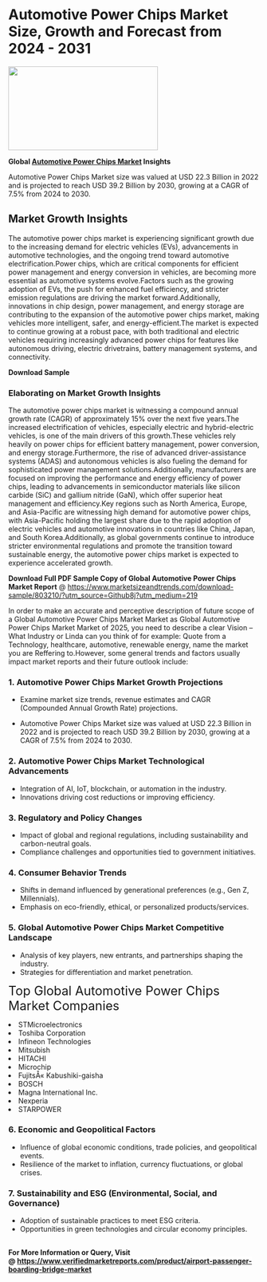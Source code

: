 <H1>Automotive Power Chips Market Size, Growth and Forecast from 2024 - 2031</H1><img class="aligncenter size-medium wp-image-584254" src="https://thirdeyenews.in/wp-content/uploads/2024/09/Global-Market-Research-300x168.jpeg" alt="" width="300" height="168" /><p><strong>Global&nbsp;<a href="https://www.marketsizeandtrends.com/download-sample/803210/?utm_source=Github8j?utm_medium=219">Automotive Power Chips Market</a> Insights</strong></p><p>Automotive Power Chips Market size was valued at USD 22.3 Billion in 2022 and is projected to reach USD 39.2 Billion by 2030, growing at a CAGR of 7.5% from 2024 to 2030.</p><p><h2>Market Growth Insights</h2> The automotive power chips market is experiencing significant growth due to the increasing demand for electric vehicles (EVs), advancements in automotive technologies, and the ongoing trend toward automotive electrification.Power chips, which are critical components for efficient power management and energy conversion in vehicles, are becoming more essential as automotive systems evolve.Factors such as the growing adoption of EVs, the push for enhanced fuel efficiency, and stricter emission regulations are driving the market forward.Additionally, innovations in chip design, power management, and energy storage are contributing to the expansion of the automotive power chips market, making vehicles more intelligent, safer, and energy-efficient.The market is expected to continue growing at a robust pace, with both traditional and electric vehicles requiring increasingly advanced power chips for features like autonomous driving, electric drivetrains, battery management systems, and connectivity.<p><strong>Download Sample</strong></p> <h3>Elaborating on Market Growth Insights</h3> The automotive power chips market is witnessing a compound annual growth rate (CAGR) of approximately 15% over the next five years.The increased electrification of vehicles, especially electric and hybrid-electric vehicles, is one of the main drivers of this growth.These vehicles rely heavily on power chips for efficient battery management, power conversion, and energy storage.Furthermore, the rise of advanced driver-assistance systems (ADAS) and autonomous vehicles is also fueling the demand for sophisticated power management solutions.Additionally, manufacturers are focused on improving the performance and energy efficiency of power chips, leading to advancements in semiconductor materials like silicon carbide (SiC) and gallium nitride (GaN), which offer superior heat management and efficiency.Key regions such as North America, Europe, and Asia-Pacific are witnessing high demand for automotive power chips, with Asia-Pacific holding the largest share due to the rapid adoption of electric vehicles and automotive innovations in countries like China, Japan, and South Korea.Additionally, as global governments continue to introduce stricter environmental regulations and promote the transition toward sustainable energy, the automotive power chips market is expected to experience accelerated growth.<p><span class=""><strong>Download Full PDF Sample Copy of Global Automotive Power Chips Market Report</strong> @ <a href="https://www.marketsizeandtrends.com/download-sample/803210/?utm_source=Github8j?utm_medium=219" target="_blank">https://www.marketsizeandtrends.com/download-sample/803210/?utm_source=Github8j?utm_medium=219</a></span></p><p>In order to make an accurate and perceptive description of future scope of a Global&nbsp;Automotive Power Chips Market Market as Global&nbsp;Automotive Power Chips Market Market of 2025, you need to describe a clear Vision &ndash; What Industry or Linda can you think of for example: Quote from a Technology, healthcare, automotive, renewable energy, name the market you are Reffering to.However, some general trends and factors usually impact market reports and their future outlook include:</p><h3>1.&nbsp;<strong>Automotive Power Chips Market Growth Projections</strong></h3><ul><li>Examine market size trends, revenue estimates and CAGR (Compounded Annual Growth Rate) projections.</li><li><p>Automotive Power Chips Market size was valued at USD 22.3 Billion in 2022 and is projected to reach USD 39.2 Billion by 2030, growing at a CAGR of 7.5% from 2024 to 2030.</p></li></ul><h3>2.&nbsp;<strong>Automotive Power Chips Market Technological Advancements</strong></h3><ul><li>Integration of AI, IoT, blockchain, or automation in the industry.</li><li>Innovations driving cost reductions or improving efficiency.</li></ul><h3>3.&nbsp;<strong>Regulatory and Policy Changes</strong></h3><ul><li>Impact of global and regional regulations, including sustainability and carbon-neutral goals.</li><li>Compliance challenges and opportunities tied to government initiatives.</li></ul><h3>4.&nbsp;<strong>Consumer Behavior Trends</strong></h3><ul><li>Shifts in demand influenced by generational preferences (e.g., Gen Z, Millennials).</li><li>Emphasis on eco-friendly, ethical, or personalized products/services.</li></ul><h3>5.&nbsp;<strong>Global Automotive Power Chips Market Competitive Landscape</strong></h3><ul><li>Analysis of key players, new entrants, and partnerships shaping the industry.</li><li>Strategies for differentiation and market penetration.</li></ul><p data-pm-slice="1 1 []"><span style="color: inherit; font-family: inherit; font-size: 25px;">Top Global Automotive Power Chips Market Companies</span></p><div class="" data-test-id=""><p><li>STMicroelectronics</li><li> Toshiba Corporation</li><li> Infineon Technologies</li><li> Mitsubish</li><li> HITACHI</li><li> Microchip</li><li> FujitsÅ« Kabushiki-gaisha</li><li> BOSCH</li><li> Magna International Inc.</li><li> Nexperia</li><li> STARPOWER</li></p></div><h3>6.&nbsp;<strong>Economic and Geopolitical Factors</strong></h3><ul><li>Influence of global economic conditions, trade policies, and geopolitical events.</li><li>Resilience of the market to inflation, currency fluctuations, or global crises.</li></ul><h3>7.&nbsp;<strong>Sustainability and ESG (Environmental, Social, and Governance)</strong></h3><ul><li>Adoption of sustainable practices to meet ESG criteria.</li><li>Opportunities in green technologies and circular economy principles.</li></ul><h2><strong style="font-size: 14px;">For More Information or Query, Visit @&nbsp;</strong><a style="background-color: #ffffff; font-size: 14px;" href="https://www.marketsizeandtrends.com/report/automotive-power-chips-market/" target="_blank">https://www.verifiedmarketreports.com/product/airport-passenger-boarding-bridge-market</a></h2>